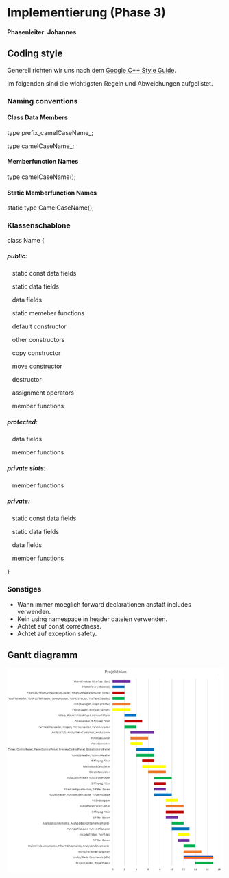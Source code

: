 # Implementierung (Phase 3)
#### Phasenleiter: Johannes

## Coding style
Generell richten wir uns nach dem [Google C++ Style Guide](https://google.github.io/styleguide/cppguide.html).


Im folgenden sind die wichtigsten Regeln und Abweichungen aufgelistet.
### Naming conventions
#### Class Data Members
type prefix_camelCaseName_;

type camelCaseName_;

#### Memberfunction Names
type camelCaseName();

#### Static Memberfunction Names
static type CamelCaseName();

### Klassenschablone
class Name {

##### public:

&nbsp;&nbsp;&nbsp;static const data fields

&nbsp;&nbsp;&nbsp;static data fields

&nbsp;&nbsp;&nbsp;data fields

&nbsp;&nbsp;&nbsp;static memeber functions

&nbsp;&nbsp;&nbsp;default constructor

&nbsp;&nbsp;&nbsp;other constructors

&nbsp;&nbsp;&nbsp;copy constructor

&nbsp;&nbsp;&nbsp;move constructor

&nbsp;&nbsp;&nbsp;destructor

&nbsp;&nbsp;&nbsp;assignment operators

&nbsp;&nbsp;&nbsp;member functions

##### protected:

&nbsp;&nbsp;&nbsp;data fields

&nbsp;&nbsp;&nbsp;member functions

##### private slots:

&nbsp;&nbsp;&nbsp;member functions

##### private:

&nbsp;&nbsp;&nbsp;static const data fields

&nbsp;&nbsp;&nbsp;static data fields

&nbsp;&nbsp;&nbsp;data fields

&nbsp;&nbsp;&nbsp;member functions

}

### Sonstiges
* Wann immer moeglich forward declarationen anstatt includes verwenden.
* Kein using namespace in header dateien verwenden.
* Achtet auf const correctness.
* Achtet auf exception safety.

## Gantt diagramm
![Gangdiagramm](../Entwurf/Entwurfsheft/Projektplan_new.PNG)
